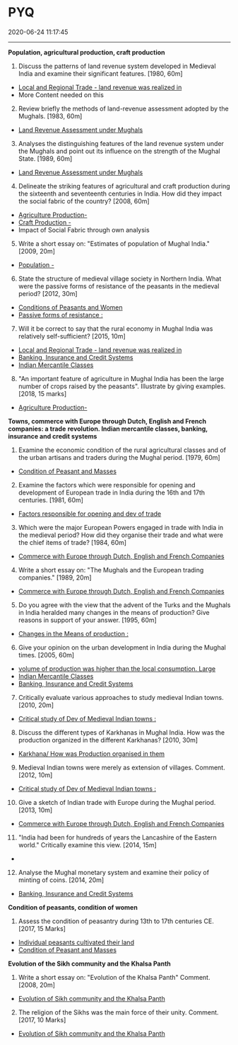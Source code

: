﻿# PYQ
2020-06-24 11:17:45
            
---


**Population, agricultural production, craft production**


1. Discuss the patterns of land revenue system developed in Medieval India and examine their significant features. [1980, 60m]
-   [Local and Regional Trade - land revenue was realized in](onenote:[[Trade]]%20Revolution&section-id={010C4C19-D880-4B52-85A4-D34B3F2E31DD}&page-id={3A5BF81A-DFBC-4EA7-A40E-EAC0A356D893}&object-id={5D3144D0-29DC-4138-9BF6-71C07CC8C4E7}&16&base-path=https://d.docs.live.net/bbc8be5bd337910c/Documents/History%20Optional/Medieval%20India/Part%20II/Economy%5eJ%20Society%2016-17%20CE.one)
-   More Content needed on this






2. Review briefly the methods of land-revenue assessment adopted by the Mughals. [1983,
60m]
-   [Land Revenue Assessment under Mughals](onenote:[[Population]],%20Agriculture%20production,%20Craft%20Production&section-id={010C4C19-D880-4B52-85A4-D34B3F2E31DD}&page-id={5C6BF548-0811-4405-8CE8-303F04B259A2}&object-id={AAD9F19C-5C4B-42D2-81E3-60ECE282480F}&10&base-path=https://d.docs.live.net/bbc8be5bd337910c/Documents/History%20Optional/Medieval%20India/Part%20II/Economy%5eJ%20Society%2016-17%20CE.one)






3. Analyses the distinguishing features of the land revenue system under the Mughals and point out its influence on the strength of the Mughal State. [1989, 60m]
-   [Land Revenue Assessment under Mughals](onenote:[[Population]],%20Agriculture%20production,%20Craft%20Production&section-id={010C4C19-D880-4B52-85A4-D34B3F2E31DD}&page-id={5C6BF548-0811-4405-8CE8-303F04B259A2}&object-id={AAD9F19C-5C4B-42D2-81E3-60ECE282480F}&10&base-path=https://d.docs.live.net/bbc8be5bd337910c/Documents/History%20Optional/Medieval%20India/Part%20II/Economy%5eJ%20Society%2016-17%20CE.one)






4. Delineate the striking features of agricultural and craft production during the sixteenth and seventeenth centuries in India. How did they impact the social fabric of the country?
[2008, 60m]
-   [Agriculture Production-](onenote:[[Population]],%20Agriculture%20production,%20Craft%20Production&section-id={010C4C19-D880-4B52-85A4-D34B3F2E31DD}&page-id={5C6BF548-0811-4405-8CE8-303F04B259A2}&object-id={64D292E7-2061-4A9F-AE6C-A55830FAD601}&36&base-path=https://d.docs.live.net/bbc8be5bd337910c/Documents/History%20Optional/Medieval%20India/Part%20II/Economy%5eJ%20Society%2016-17%20CE.one)
-   [Craft Production -](onenote:[[Population]],%20Agriculture%20production,%20Craft%20Production&section-id={010C4C19-D880-4B52-85A4-D34B3F2E31DD}&page-id={5C6BF548-0811-4405-8CE8-303F04B259A2}&object-id={64D292E7-2061-4A9F-AE6C-A55830FAD601}&A4&base-path=https://d.docs.live.net/bbc8be5bd337910c/Documents/History%20Optional/Medieval%20India/Part%20II/Economy%5eJ%20Society%2016-17%20CE.one)
-   Impact of Social Fabric through own analysis






5. Write a short essay on: "Estimates of population of Mughal India." [2009, 20m]
-   [Population -](onenote:[[Population]],%20Agriculture%20production,%20Craft%20Production&section-id={010C4C19-D880-4B52-85A4-D34B3F2E31DD}&page-id={5C6BF548-0811-4405-8CE8-303F04B259A2}&object-id={64D292E7-2061-4A9F-AE6C-A55830FAD601}&F7&base-path=https://d.docs.live.net/bbc8be5bd337910c/Documents/History%20Optional/Medieval%20India/Part%20II/Economy%5eJ%20Society%2016-17%20CE.one)




6. State the structure of medieval village society in Northern India. What were the passive forms of resistance of the peasants in the medieval period? [2012, 30m]
-   [Conditions of Peasants and Women](onenote:[[Conditions]]%20of%20Peasants%20and%20Women&section-id={010C4C19-D880-4B52-85A4-D34B3F2E31DD}&page-id={5202860D-1E8B-4932-93A7-2FB9514AD764}&end&base-path=https://d.docs.live.net/bbc8be5bd337910c/Documents/History%20Optional/Medieval%20India/Part%20II/Economy%5eJ%20Society%2016-17%20CE.one)
-   [Passive forms of resistance :](onenote:[[Conditions]]%20of%20Peasants%20and%20Women&section-id={010C4C19-D880-4B52-85A4-D34B3F2E31DD}&page-id={5202860D-1E8B-4932-93A7-2FB9514AD764}&object-id={9E684ACA-F6E6-43CF-AC24-7160C21F4C3A}&10&base-path=https://d.docs.live.net/bbc8be5bd337910c/Documents/History%20Optional/Medieval%20India/Part%20II/Economy%5eJ%20Society%2016-17%20CE.one)




7. Will it be correct to say that the rural economy in Mughal India was relatively self-sufficient? [2015, 10m]
-   [Local and Regional Trade - land revenue was realized in](onenote:[[Trade]]%20Revolution&section-id={010C4C19-D880-4B52-85A4-D34B3F2E31DD}&page-id={3A5BF81A-DFBC-4EA7-A40E-EAC0A356D893}&object-id={5D3144D0-29DC-4138-9BF6-71C07CC8C4E7}&16&base-path=https://d.docs.live.net/bbc8be5bd337910c/Documents/History%20Optional/Medieval%20India/Part%20II/Economy%5eJ%20Society%2016-17%20CE.one)
-   [Banking, Insurance and Credit Systems](onenote:[[Banking]],%20Insurance%20and%20Credit%20Systems&section-id={010C4C19-D880-4B52-85A4-D34B3F2E31DD}&page-id={11406379-7600-4D19-8AD8-43A8F3889777}&end&base-path=https://d.docs.live.net/bbc8be5bd337910c/Documents/History%20Optional/Medieval%20India/Part%20II/Economy%5eJ%20Society%2016-17%20CE.one)
-   [Indian Mercantile Classes](onenote:[[Indian]]%20Mercantile%20Classes&section-id={010C4C19-D880-4B52-85A4-D34B3F2E31DD}&page-id={96C4CD17-59AE-4D18-9D64-F2E5DE72843D}&end&base-path=https://d.docs.live.net/bbc8be5bd337910c/Documents/History%20Optional/Medieval%20India/Part%20II/Economy%5eJ%20Society%2016-17%20CE.one)






8. "An important feature of agriculture in Mughal India has been the large number of crops raised by the peasants". Illustrate by giving examples. [2018, 15 marks]
-   [Agriculture Production-](onenote:[[Population]],%20Agriculture%20production,%20Craft%20Production&section-id={010C4C19-D880-4B52-85A4-D34B3F2E31DD}&page-id={5C6BF548-0811-4405-8CE8-303F04B259A2}&object-id={64D292E7-2061-4A9F-AE6C-A55830FAD601}&36&base-path=https://d.docs.live.net/bbc8be5bd337910c/Documents/History%20Optional/Medieval%20India/Part%20II/Economy%5eJ%20Society%2016-17%20CE.one)






**Towns, commerce with Europe through Dutch, English and French companies: a trade** **revolution. Indian mercantile classes, banking, insurance and credit systems**




1. Examine the economic condition of the rural agricultural classes and of the urban artisans and traders during the Mughal period. [1979, 60m]
-   [Condition of Peasant and Masses](onenote:[[Conditions]]%20of%20Peasants%20and%20Women&section-id={010C4C19-D880-4B52-85A4-D34B3F2E31DD}&page-id={5202860D-1E8B-4932-93A7-2FB9514AD764}&object-id={D86E7FD0-ABEA-4BD6-A01B-86F63458947E}&C&base-path=https://d.docs.live.net/bbc8be5bd337910c/Documents/History%20Optional/Medieval%20India/Part%20II/Economy%5eJ%20Society%2016-17%20CE.one)






2. Examine the factors which were responsible for opening and development of European trade in India during the 16th and 17th centuries. [1981, 60m]
-   [Factors responsible for opening and dev of trade](onenote:[[Commerce]]%20with%20Europe%20through%20Dutch,%20English%20and%20French%20Companies&section-id={010C4C19-D880-4B52-85A4-D34B3F2E31DD}&page-id={0660F41E-6AC4-4BEC-B66C-E764C5BADA69}&object-id={BFA3014C-15C3-4B9F-8B81-C51A5E369CD8}&B&base-path=https://d.docs.live.net/bbc8be5bd337910c/Documents/History%20Optional/Medieval%20India/Part%20II/Economy%5eJ%20Society%2016-17%20CE.one)






3. Which were the major European Powers engaged in trade with India in the medieval period? How did they organise their trade and what were the chief items of trade? [1984,
60m]
-   [Commerce with Europe through Dutch, English and French Companies](onenote:[[Commerce]]%20with%20Europe%20through%20Dutch,%20English%20and%20French%20Companies&section-id={010C4C19-D880-4B52-85A4-D34B3F2E31DD}&page-id={0660F41E-6AC4-4BEC-B66C-E764C5BADA69}&end&base-path=https://d.docs.live.net/bbc8be5bd337910c/Documents/History%20Optional/Medieval%20India/Part%20II/Economy%5eJ%20Society%2016-17%20CE.one)






4. Write a short essay on: "The Mughals and the European trading companies." [1989, 20m]
-   [Commerce with Europe through Dutch, English and French Companies](onenote:[[Commerce]]%20with%20Europe%20through%20Dutch,%20English%20and%20French%20Companies&section-id={010C4C19-D880-4B52-85A4-D34B3F2E31DD}&page-id={0660F41E-6AC4-4BEC-B66C-E764C5BADA69}&end&base-path=https://d.docs.live.net/bbc8be5bd337910c/Documents/History%20Optional/Medieval%20India/Part%20II/Economy%5eJ%20Society%2016-17%20CE.one)






5. Do you agree with the view that the advent of the Turks and the Mughals in India heralded many changes in the means of production? Give reasons in support of your answer. [1995, 60m]
-   [Changes in the Means of production :](onenote:[[Trade]]%20Revolution&section-id={010C4C19-D880-4B52-85A4-D34B3F2E31DD}&page-id={3A5BF81A-DFBC-4EA7-A40E-EAC0A356D893}&object-id={176D6354-9601-4D8E-88A7-29FBA602ECB6}&D&base-path=https://d.docs.live.net/bbc8be5bd337910c/Documents/History%20Optional/Medieval%20India/Part%20II/Economy%5eJ%20Society%2016-17%20CE.one)






6. Give your opinion on the urban development in India during the Mughal times. [2005,
60m]
-   [volume of production was higher than the local consumption. Large](onenote:[[Trade]]%20Revolution&section-id={010C4C19-D880-4B52-85A4-D34B3F2E31DD}&page-id={3A5BF81A-DFBC-4EA7-A40E-EAC0A356D893}&object-id={5D3144D0-29DC-4138-9BF6-71C07CC8C4E7}&10&base-path=https://d.docs.live.net/bbc8be5bd337910c/Documents/History%20Optional/Medieval%20India/Part%20II/Economy%5eJ%20Society%2016-17%20CE.one)
-   [Indian Mercantile Classes](onenote:[[Indian]]%20Mercantile%20Classes&section-id={010C4C19-D880-4B52-85A4-D34B3F2E31DD}&page-id={96C4CD17-59AE-4D18-9D64-F2E5DE72843D}&end&base-path=https://d.docs.live.net/bbc8be5bd337910c/Documents/History%20Optional/Medieval%20India/Part%20II/Economy%5eJ%20Society%2016-17%20CE.one)
-   [Banking, Insurance and Credit Systems](onenote:[[Banking]],%20Insurance%20and%20Credit%20Systems&section-id={010C4C19-D880-4B52-85A4-D34B3F2E31DD}&page-id={11406379-7600-4D19-8AD8-43A8F3889777}&end&base-path=https://d.docs.live.net/bbc8be5bd337910c/Documents/History%20Optional/Medieval%20India/Part%20II/Economy%5eJ%20Society%2016-17%20CE.one)






7. Critically evaluate various approaches to study medieval Indian towns. [2010, 20m]
-   [Critical study of Dev of Medieval Indian towns :](onenote:[[Trade]]%20Revolution&section-id={010C4C19-D880-4B52-85A4-D34B3F2E31DD}&page-id={3A5BF81A-DFBC-4EA7-A40E-EAC0A356D893}&object-id={3B814467-F6B6-4C8C-969D-98396A98DF58}&B&base-path=https://d.docs.live.net/bbc8be5bd337910c/Documents/History%20Optional/Medieval%20India/Part%20II/Economy%5eJ%20Society%2016-17%20CE.one)






8. Discuss the different types of Karkhanas in Mughal India. How was the production organized in the different Karkhanas? [2010, 30m]
-   [Karkhana/ How was Production organised in them](onenote:[[Trade]]%20Revolution&section-id={010C4C19-D880-4B52-85A4-D34B3F2E31DD}&page-id={3A5BF81A-DFBC-4EA7-A40E-EAC0A356D893}&object-id={A2CF552B-F0CC-43AD-9BEA-B0C12FB99DB9}&B&base-path=https://d.docs.live.net/bbc8be5bd337910c/Documents/History%20Optional/Medieval%20India/Part%20II/Economy%5eJ%20Society%2016-17%20CE.one)






9. Medieval Indian towns were merely as extension of villages. Comment. [2012, 10m]
-   [Critical study of Dev of Medieval Indian towns :](onenote:[[Trade]]%20Revolution&section-id={010C4C19-D880-4B52-85A4-D34B3F2E31DD}&page-id={3A5BF81A-DFBC-4EA7-A40E-EAC0A356D893}&object-id={3B814467-F6B6-4C8C-969D-98396A98DF58}&B&base-path=https://d.docs.live.net/bbc8be5bd337910c/Documents/History%20Optional/Medieval%20India/Part%20II/Economy%5eJ%20Society%2016-17%20CE.one)






10. Give a sketch of Indian trade with Europe during the Mughal period. [2013, 10m]
-   [Commerce with Europe through Dutch, English and French Companies](onenote:[[Commerce]]%20with%20Europe%20through%20Dutch,%20English%20and%20French%20Companies&section-id={010C4C19-D880-4B52-85A4-D34B3F2E31DD}&page-id={0660F41E-6AC4-4BEC-B66C-E764C5BADA69}&end&base-path=https://d.docs.live.net/bbc8be5bd337910c/Documents/History%20Optional/Medieval%20India/Part%20II/Economy%5eJ%20Society%2016-17%20CE.one)






11. "India had been for hundreds of years the Lancashire of the Eastern world." Critically examine this view. [2014, 15m]
-   

 





12. Analyse the Mughal monetary system and examine their policy of minting of coins.
[2014, 20m]
-   [Banking, Insurance and Credit Systems](onenote:[[Banking]],%20Insurance%20and%20Credit%20Systems&section-id={010C4C19-D880-4B52-85A4-D34B3F2E31DD}&page-id={11406379-7600-4D19-8AD8-43A8F3889777}&end&base-path=https://d.docs.live.net/bbc8be5bd337910c/Documents/History%20Optional/Medieval%20India/Part%20II/Economy%5eJ%20Society%2016-17%20CE.one)






**Condition of peasants, condition of women**




1. Assess the condition of peasantry during 13th to 17th centuries CE. [2017, 15 Marks]
-   [Individual peasants cultivated their land](onenote:..Part%20ISociety%5eJ%20Culture%5eJ%20Economy%20in%20the%2013th%20-14th%20Cen_.one#Composition%20of%20Rural%20Society&section-id={FFDB435A-DF3F-455E-B50E-59953F7F18E9}&page-id={8B3452FD-E70B-472D-8988-9F23353D3821}&object-id={3DA1F51A-1B14-4CF2-A10F-4AB2CFA8C460}&C&base-path=https://d.docs.live.net/bbc8be5bd337910c/Documents/History%20Optional/Medieval%20India)
-   [Condition of Peasant and Masses](onenote:[[Conditions]]%20of%20Peasants%20and%20Women&section-id={010C4C19-D880-4B52-85A4-D34B3F2E31DD}&page-id={5202860D-1E8B-4932-93A7-2FB9514AD764}&object-id={D86E7FD0-ABEA-4BD6-A01B-86F63458947E}&C&base-path=https://d.docs.live.net/bbc8be5bd337910c/Documents/History%20Optional/Medieval%20India/Part%20II/Economy%5eJ%20Society%2016-17%20CE.one)




**Evolution of the Sikh community and the Khalsa Panth**




1. Write a short essay on: "Evolution of the Khalsa Panth" Comment. [2008, 20m]
-   [Evolution of Sikh community and the Khalsa Panth](onenote:[[Evolution]]%20of%20Sikh%20community%20and%20the%20Khalsa%20Panth&section-id={010C4C19-D880-4B52-85A4-D34B3F2E31DD}&page-id={8C257B96-0E2B-4158-B9D0-047BF57FCC3D}&end&base-path=https://d.docs.live.net/bbc8be5bd337910c/Documents/History%20Optional/Medieval%20India/Part%20II/Economy%5eJ%20Society%2016-17%20CE.one)






2. The religion of the Sikhs was the main force of their unity. Comment. [2017, 10 Marks]
-   [Evolution of Sikh community and the Khalsa Panth](onenote:[[Evolution]]%20of%20Sikh%20community%20and%20the%20Khalsa%20Panth&section-id={010C4C19-D880-4B52-85A4-D34B3F2E31DD}&page-id={8C257B96-0E2B-4158-B9D0-047BF57FCC3D}&end&base-path=https://d.docs.live.net/bbc8be5bd337910c/Documents/History%20Optional/Medieval%20India/Part%20II/Economy%5eJ%20Society%2016-17%20CE.one)








